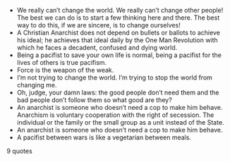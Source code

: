  - We really can’t change the world. We really can’t change other people! The best we can do is to start a few thinking here and there. The best way to do this, if we are sincere, is to change ourselves!
 - A Christian Anarchist does not depend on bullets or ballots to achieve his ideal; he achieves that ideal daily by the One Man Revolution with which he faces a decadent, confused and dying world.
 - Being a pacifist to save your own life is normal, being a pacifist for the lives of others is true pacifism.
 - Force is the weapon of the weak.
 - I’m not trying to change the world. I’m trying to stop the world from changing me.
 - Oh, judge, your damn laws: the good people don’t need them and the bad people don’t follow them so what good are they?
 - An anarchist is someone who doesn’t need a cop to make him behave. Anarchism is voluntary cooperation with the right of secession. The individual or the family or the small group as a unit instead of the State.
 - An anarchist is someone who doesn’t need a cop to make him behave.
 - A pacifist between wars is like a vegetarian between meals.

9 quotes
